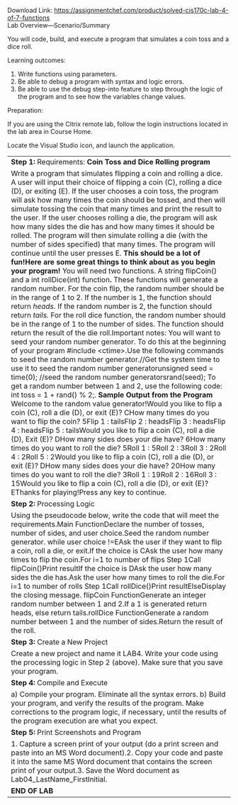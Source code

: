 Download Link: https://assignmentchef.com/product/solved-cis170c-lab-4-of-7-functions
<br>
Lab Overview—Scenario/Summary

You will code, build, and execute a program that simulates a coin toss and a dice roll.

Learning outcomes:

<ol>

 <li>Write functions using parameters.</li>

 <li>Be able to debug a program with syntax and logic errors.</li>

 <li>Be able to use the debug step-into feature to step through the logic of the program and to see how the variables change values.</li>

</ol>

<strong> </strong>Preparation:

If you are using the Citrix remote lab, follow the login instructions located in the lab area in Course Home.

Locate the Visual Studio icon, and launch the application.




<table width="673">

 <tbody>

  <tr>

   <td width="673"><strong>Step 1: </strong>Requirements: <strong>Coin Toss and Dice Rolling program</strong></td>

  </tr>

  <tr>

   <td width="673">Write a program that simulates flipping a coin and rolling a dice. A user will input their choice of flipping a coin (C), rolling a dice (D), or exiting (E). If the user chooses a coin toss, the program will ask how many times the coin should be tossed, and then will simulate tossing the coin that many times and print the result to the user. If the user chooses rolling a die, the program will ask how many sides the die has and how many times it should be rolled.  The program will then simulate rolling a die (with the number of sides specified) that many times. The program will continue until the user presses E.  <strong>This should be a lot of fun!</strong><strong>Here are some great things to think about as you begin your program! </strong> You will need two functions. A string flipCoin() and a int rollDice(int) function<strong>. </strong>These functions will generate a random number. For the coin flip, the random number should be in the range of 1 to 2. If the number is 1, the function should return <em>heads.</em> If the random number is 2, the function should return <em>tails.</em> For the roll dice function, the random number should be in the range of 1 to the number of sides. The function should return the result of the die roll.Important notes: You will want to seed your random number generator. To do this at the beginning of your program #include &lt;ctime&gt;.Use the following commands to seed the random number generator.//Get the system time to use it to seed the random number generatorunsigned seed = time(0); //seed the random number generatorsrand(seed); To get a random number between 1 and 2, use the following code: int toss = 1 + rand() % 2;. <strong>Sample Output from the Program</strong> Welcome to the random value generator!Would you like to flip a coin (C), roll a die (D), or exit (E)? CHow many times do you want to flip the coin? 5Flip 1 : tailsFlip 2 : headsFlip 3 : headsFlip 4 : headsFlip 5 : tailsWould you like to flip a coin (C), roll a die (D), Exit (E)? DHow many sides does your die have? 6How many times do you want to roll the die? 5Roll 1 : 5Roll 2 : 3Roll 3 : 2Roll 4 : 2Roll 5 : 2Would you like to flip a coin (C), roll a die (D), or exit (E)? DHow many sides does your die have? 20How many times do you want to roll the die? 3Roll 1 : 19Roll 2 : 16Roll 3 : 15Would you like to flip a coin (C), roll a die (D), or exit (E)? EThanks for playing!Press any key to continue.<strong> </strong></td>

  </tr>

  <tr>

   <td width="673"><strong>Step 2: </strong>Processing Logic</td>

  </tr>

  <tr>

   <td width="673">Using the pseudocode below, write the code that will meet the requirements.Main FunctionDeclare the number of tosses, number of sides, and user choice.Seed the random number generator. while user choice !=EAsk the user if they want to flip a coin, roll a die, or exit.If the choice is CAsk the user how many times to flip the coin.For i=1 to number of flips Step 1Call flipCoin()Print resultIf the choice is DAsk the user how many sides the die has.Ask the user how many times to roll the die.For i=1 to number of rolls Step 1Call rollDice()Print resultElseDisplay the closing message.  flipCoin FunctionGenerate an integer random number between 1 and 2.If a 1 is generated return heads, else return tails.rollDice FunctionGenerate a random number between 1 and the number of sides.Return the result of the roll. </td>

  </tr>

  <tr>

   <td width="673"><strong>Step 3: </strong>Create a New Project</td>

  </tr>

  <tr>

   <td width="673">Create a new project and name it LAB4. Write your code using the processing logic in Step 2 (above). Make sure that you save your program.</td>

  </tr>

  <tr>

   <td width="673"><strong>Step 4: </strong>Compile and Execute</td>

  </tr>

  <tr>

   <td width="673">a)      Compile your program. Eliminate all the syntax errors. b)      Build your program, and verify the results of the program. Make corrections to the program logic, if necessary, until the results of the program execution are what you expect. </td>

  </tr>

  <tr>

   <td width="673"><strong>Step 5: </strong>Print Screenshots and Program</td>

  </tr>

  <tr>

   <td width="673"> 1.      Capture a screen print of your output (do a print screen and paste into an MS Word document).2.      Copy your code and paste it into the same MS Word document that contains the screen print of your output.3.      Save the Word document as Lab04_LastName_FirstInitial.  </td>

  </tr>

  <tr>

   <td width="673"><strong>END OF LAB</strong></td>

  </tr>

 </tbody>

</table>

<strong> </strong>